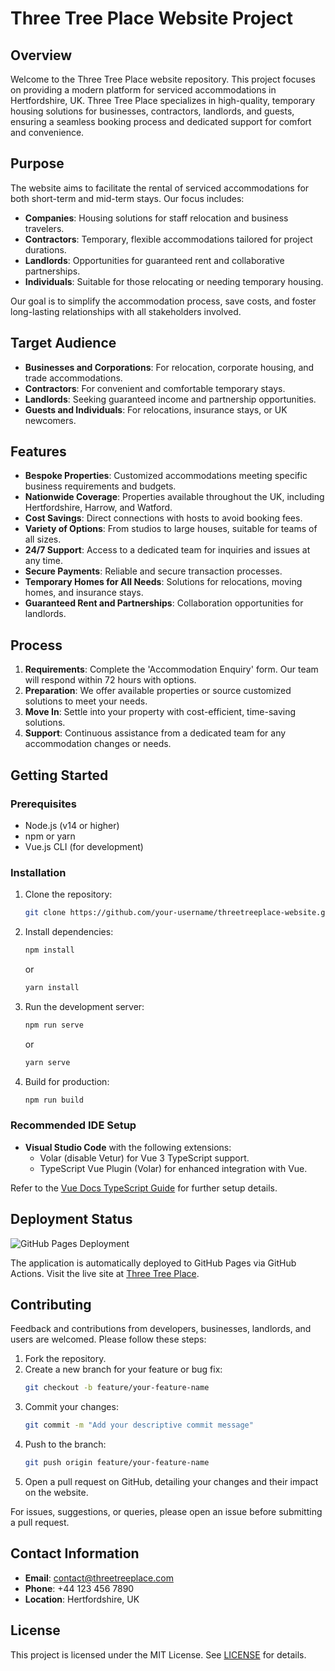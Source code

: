 # Three Tree Place Website Project

## Overview
Welcome to the Three Tree Place website repository. This project focuses on providing a modern platform for serviced accommodations in Hertfordshire, UK. Three Tree Place specializes in high-quality, temporary housing solutions for businesses, contractors, landlords, and guests, ensuring a seamless booking process and dedicated support for comfort and convenience.

## Purpose
The website aims to facilitate the rental of serviced accommodations for both short-term and mid-term stays. Our focus includes:

- **Companies**: Housing solutions for staff relocation and business travelers.
- **Contractors**: Temporary, flexible accommodations tailored for project durations.
- **Landlords**: Opportunities for guaranteed rent and collaborative partnerships.
- **Individuals**: Suitable for those relocating or needing temporary housing.

Our goal is to simplify the accommodation process, save costs, and foster long-lasting relationships with all stakeholders involved.

## Target Audience
- **Businesses and Corporations**: For relocation, corporate housing, and trade accommodations.
- **Contractors**: For convenient and comfortable temporary stays.
- **Landlords**: Seeking guaranteed income and partnership opportunities.
- **Guests and Individuals**: For relocations, insurance stays, or UK newcomers.

## Features
- **Bespoke Properties**: Customized accommodations meeting specific business requirements and budgets.
- **Nationwide Coverage**: Properties available throughout the UK, including Hertfordshire, Harrow, and Watford.
- **Cost Savings**: Direct connections with hosts to avoid booking fees.
- **Variety of Options**: From studios to large houses, suitable for teams of all sizes.
- **24/7 Support**: Access to a dedicated team for inquiries and issues at any time.
- **Secure Payments**: Reliable and secure transaction processes.
- **Temporary Homes for All Needs**: Solutions for relocations, moving homes, and insurance stays.
- **Guaranteed Rent and Partnerships**: Collaboration opportunities for landlords.

## Process
1. **Requirements**: Complete the 'Accommodation Enquiry' form. Our team will respond within 72 hours with options.
2. **Preparation**: We offer available properties or source customized solutions to meet your needs.
3. **Move In**: Settle into your property with cost-efficient, time-saving solutions.
4. **Support**: Continuous assistance from a dedicated team for any accommodation changes or needs.

## Getting Started

### Prerequisites
- Node.js (v14 or higher)
- npm or yarn
- Vue.js CLI (for development)

### Installation
1. Clone the repository:
   ```bash
   git clone https://github.com/your-username/threetreeplace-website.git
   ```
2. Install dependencies:
   ```bash
   npm install
   ```
   or
   ```bash
   yarn install
   ```
3. Run the development server:
   ```bash
   npm run serve
   ```
   or
   ```bash
   yarn serve
   ```
4. Build for production:
   ```bash
   npm run build
   ```

### Recommended IDE Setup
- **Visual Studio Code** with the following extensions:
  - Volar (disable Vetur) for Vue 3 TypeScript support.
  - TypeScript Vue Plugin (Volar) for enhanced integration with Vue.

Refer to the [Vue Docs TypeScript Guide](https://v3.vuejs.org/guide/typescript-support.html) for further setup details.

## Deployment Status
![GitHub Pages Deployment](https://github.com/victorsaly/ThreeTreePlace/actions/workflows/pages/pages-build-deployment/badge.svg)

The application is automatically deployed to GitHub Pages via GitHub Actions. Visit the live site at [Three Tree Place](https://threetreeplace.com).

## Contributing
Feedback and contributions from developers, businesses, landlords, and users are welcomed. Please follow these steps:

1. Fork the repository.
2. Create a new branch for your feature or bug fix:
   ```bash
   git checkout -b feature/your-feature-name
   ```
3. Commit your changes:
   ```bash
   git commit -m "Add your descriptive commit message"
   ```
4. Push to the branch:
   ```bash
   git push origin feature/your-feature-name
   ```
5. Open a pull request on GitHub, detailing your changes and their impact on the website.

For issues, suggestions, or queries, please open an issue before submitting a pull request.

## Contact Information
- **Email**: [contact@threetreeplace.com](mailto:contact@threetreeplace.com)
- **Phone**: +44 123 456 7890
- **Location**: Hertfordshire, UK

## License
This project is licensed under the MIT License. See [LICENSE](LICENSE) for details.
